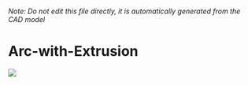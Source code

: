 ###### Note: Do not edit this file directly, it is automatically generated from the CAD model

# Arc-with-Extrusion

![](/project.svg)

